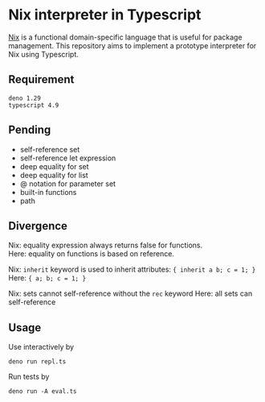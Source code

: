 # Nix interpreter in Typescript

[Nix](https://nixos.org/manual/nix/stable/language/index.html)
is a functional domain-specific language that is useful for
package management.
This repository aims to implement a prototype interpreter for
Nix using Typescript.

## Requirement

```
deno 1.29
typescript 4.9
```

## Pending

- self-reference set
- self-reference let expression
- deep equality for set
- deep equality for list
- @ notation for parameter set
- built-in functions
- path


## Divergence

Nix: equality expression always returns false for functions.  
Here: equality on functions is based on reference.  

Nix: `inherit` keyword is used to inherit attributes: `{ inherit a b; c = 1; }`
Here: `{ a; b; c = 1; }`

Nix: sets cannot self-reference without the `rec` keyword
Here: all sets can self-reference


## Usage

Use interactively by
```{bash}
deno run repl.ts
```

Run tests by
```{bash}
deno run -A eval.ts
```

